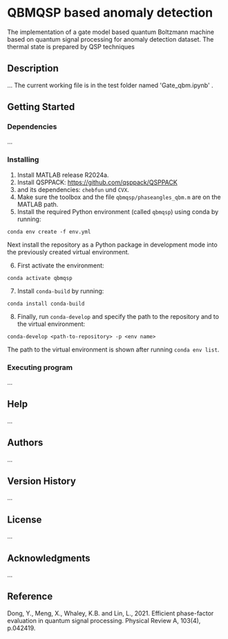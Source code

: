 # QBMQSP based anomaly detection

The implementation of a gate model based quantum Boltzmann machine based on quantum signal processing for anomaly detection dataset. The thermal state is prepared by QSP techniques
## Description

... The current working file is in the test folder named 'Gate_qbm.ipynb' .


## Getting Started

### Dependencies

...

### Installing

1. Install MATLAB release R2024a.
2. Install QSPPACK: https://github.com/qsppack/QSPPACK
3. and its dependencies: `chebfun` und `CVX`.
4. Make sure the toolbox and the file `qbmqsp/phaseangles_qbm.m` are on the MATLAB path.
5. Install the required Python environment (called `qbmqsp`) using conda by running:
```
conda env create -f env.yml
```
Next install the repository as a Python package in development mode into the previously created virtual environment.

6. First activate the environment:
```
conda activate qbmqsp
```
7. Install `conda-build` by running:
```
conda install conda-build
```
8. Finally, run `conda-develop` and specify the path to the repository and to the virtual environment:
```
conda-develop <path-to-repository> -p <env name>
```
The path to the virtual environment is shown after running `conda env list`.

### Executing program

...

## Help

...

## Authors

...

## Version History

...

## License

...

## Acknowledgments

...

## Reference

Dong, Y., Meng, X., Whaley, K.B. and Lin, L., 2021. Efficient phase-factor evaluation in quantum signal processing. Physical Review A, 103(4), p.042419.
